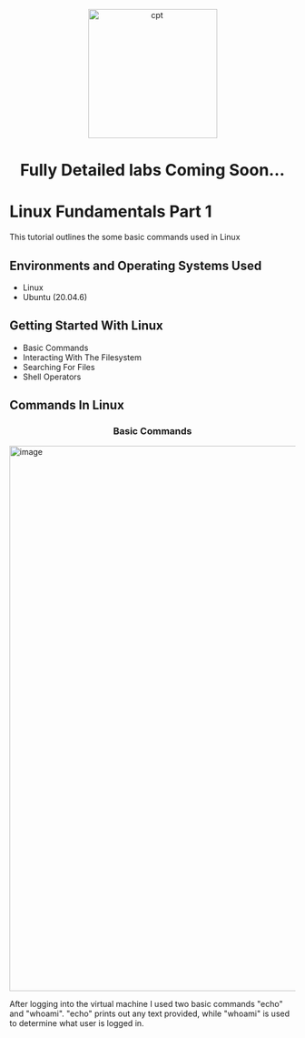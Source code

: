 <p align="center">
<img width="227" alt="cpt" src="https://github.com/user-attachments/assets/06a38c82-8963-46ec-b17b-2e788a06872a">
</p>

<h1 align="center">Fully Detailed labs Coming Soon...</h1>

<h1>Linux Fundamentals Part 1</h1>
This tutorial outlines the some basic commands used in Linux<br />



<h2>Environments and Operating Systems Used</h2>

- Linux
- Ubuntu (20.04.6)
 

<h2>Getting Started With Linux</h2>

- Basic Commands
- Interacting With The Filesystem
- Searching For Files
- Shell Operators

<h2>Commands In Linux</h2>

<h3 align="center">Basic Commands</h3>
<img width="959" alt="image" src="https://github.com/user-attachments/assets/224982ff-78c4-4098-b866-09b2343d41fb">
</p>
<p>
After logging into the virtual machine I used two basic commands "echo" and "whoami". "echo" prints out any text provided, while "whoami" is used to determine what user is logged in. 
</p>
<br>
<br>
<br />
